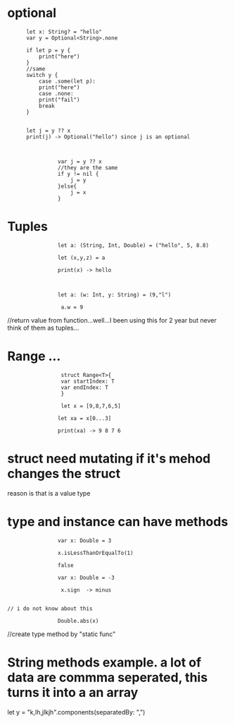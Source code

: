 # optional 
          let x: String? = "hello"
          var y = Optional<String>.none

          if let p = y {
              print("here")
          }
          //same
          switch y {
              case .some(let p):
              print("here")
              case .none:
              print("fail")
              break
          }
          
          
          let j = y ?? x
          print(j) -> Optional("hello") since j is an optional
          
   

                    var j = y ?? x
                    //they are the same
                    if y != nil {
                        j = y
                    }else{
                        j = x
                    }

# Tuples

                    let a: (String, Int, Double) = ("hello", 5, 8.8)

                    let (x,y,z) = a

                    print(x) -> hello
                    
                    
                    
                    let a: (w: Int, y: String) = (9,"l")

                     a.w = 9
                     
 //return value from function...well...I been using this for 2 year but never think of them as tuples...
 
 
 # Range  ...
 
                     struct Range<T>{
                     var startIndex: T
                     var endIndex: T
                     }
                     
                     let x = [9,8,7,6,5]

                    let xa = x[0...3]

                    print(xa) -> 9 8 7 6
                    
 # struct need mutating if it's mehod changes the struct
 
 reason is that is a value type
 
 # type and instance can have methods 
 
 
                    var x: Double = 3

                    x.isLessThanOrEqualTo(1)

                    false
                    
                    var x: Double = -3

                     x.sign  -> minus
                    
                    
    // i do not know about this
    
                    Double.abs(x)
                    
                    
   
   //create type method by "static func"
   
# String methods example. a lot of data are commma seperated, this turns it into a an array
 
 let y = "k,lh,jlkjh".components(separatedBy: ",")
 
